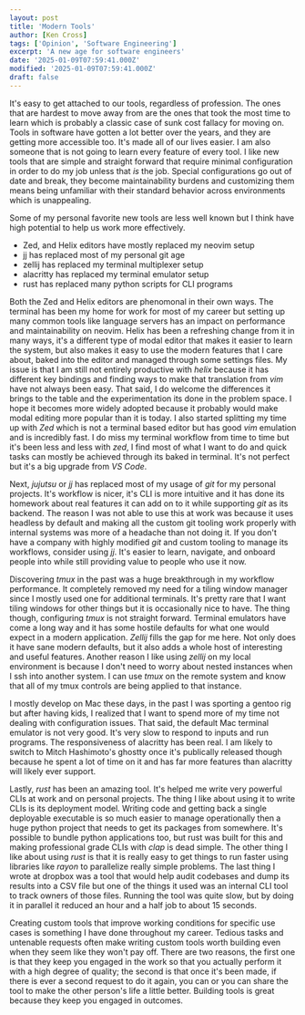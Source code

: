 ```yaml
---
layout: post
title: 'Modern Tools'
author: [Ken Cross]
tags: ['Opinion', 'Software Engineering']
excerpt: 'A new age for software engineers'
date: '2025-01-09T07:59:41.000Z'
modified: '2025-01-09T07:59:41.000Z'
draft: false
---
```


It's easy to get attached to our tools, regardless of profession. The ones that are hardest to move away from are the ones that took the most time to learn which is probably a classic case of sunk cost fallacy for moving on. Tools in software have gotten a lot better over the years, and they are getting more accessible too. It's made all of our lives easier. I am also someone that is not going to learn every feature of every tool. I like new tools that are simple and straight forward that require minimal configuration in order to do my job unless that _is_ the job. Special configurations go out of date and break, they become maintainability burdens and customizing them means being unfamiliar with their standard behavior across environments which is unappealing.

Some of my personal favorite new tools are less well known but I think have high potential to help us work more effectively.

- Zed, and Helix editors have mostly replaced my neovim setup
- jj has replaced most of my personal git age
- zellij has replaced my terminal multiplexer setup
- alacritty has replaced my terminal emulator setup
- rust has replaced many python scripts for CLI programs

Both the Zed and Helix editors are phenomonal in their own ways. The terminal has been my home for work for most of my career but setting up many common tools like language servers has an impact on performance and maintainability on neovim. Helix has been a refreshing change from it in many ways, it's a different type of modal editor that makes it easier to learn the system, but also makes it easy to use the modern features that I care about, baked into the editor and managed through some settings files. My issue is that I am still not entirely productive with _helix_ because it has different key bindings and finding ways to make that translation from _vim_ have not always been easy. That said, I do welcome the differences it brings to the table and the experimentation its done in the problem space. I hope it becomes more widely adopted because it probably would make modal editing more popular than it is today. I also started splitting my time up with _Zed_ which is not a terminal based editor but has good _vim_ emulation and is incredibly fast. I do miss my terminal workflow from time to time but it's been less and less with _zed_, I find most of what I want to do and quick tasks can mostly be achieved through its baked in terminal. It's not perfect but it's a big upgrade from _VS Code_.

Next, _jujutsu_ or _jj_ has replaced most of my usage of _git_ for my personal projects. It's workflow is nicer, it's CLI is more intuitive and it has done its homework about real features it can add on to it while supporting _git_ as its backend. The reason I was not able to use this at work was because it uses headless by default and making all the custom git tooling work properly with internal systems was more of a headache than not doing it. If you don't have a company with highly modified _git_ and custom tooling to manage its workflows, consider using _jj_. It's easier to learn, navigate, and onboard people into while still providing value to people who use it now.

Discovering _tmux_ in the past was a huge breakthrough in my workflow performance. It completely removed my need for a tiling window manager since I mostly used one for additional terminals. It's pretty rare that I want tiling windows for other things but it is occasionally nice to have. The thing though, configuring _tmux_ is not straight forward. Terminal emulators have come a long way and it has some hostile defaults for what one would expect in a modern application. _Zellij_ fills the gap for me here. Not only does it have sane modern defaults, but it also adds a whole host of interesting and useful features. Another reason I like using _zellij_ on my local environment is because I don't need to worry about nested instances when I ssh into another system. I can use _tmux_ on the remote system and know that all of my tmux controls are being applied to that instance.

I mostly develop on Mac these days, in the past I was sporting a gentoo rig but after having kids, I realized that I want to spend more of my time not dealing with configuration issues. That said, the default Mac terminal emulator is not very good. It's very slow to respond to inputs and run programs. The responsiveness of alacritty has been real. I am likely to switch to Mitch Hashimoto's ghostty once it's publically released though because he spent a lot of time on it and has far more features than alacritty will likely ever support.

Lastly, _rust_ has been an amazing tool. It's helped me write very powerful CLIs at work and on personal projects. The thing I like about using it to write CLIs is its deployment model. Writing code and getting back a single deployable executable is so much easier to manage operationally then a huge python project that needs to get its packages from somewhere. It's possible to bundle python applications too, but rust was built for this and making professional grade CLIs with _clap_ is dead simple. The other thing I like about using _rust_ is that it is really easy to get things to run faster using libraries like _rayon_ to parallelize really simple problems. The last thing I wrote at dropbox was a tool that would help audit codebases and dump its results into a CSV file but one of the things it used was an internal CLI tool to track owners of those files. Running the tool was quite slow, but by doing it in parallel it reduced an hour and a half job to about 15 seconds.

Creating custom tools that improve working conditions for specific use cases is something I have done throughout my career. Tedious tasks and untenable requests often make writing custom tools worth building even when they seem like they won't pay off. There are two reasons, the first one is that they keep you engaged in the work so that you actually perform it with a high degree of quality; the second is that once it's been made, if there is ever a second request to do it again, you can or you can share the tool to make the other person's life a little better. Building tools is great because they keep you engaged in outcomes.
